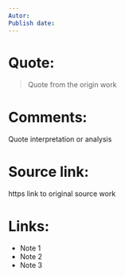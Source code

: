 ```yaml
---
Autor: 
Publish date:
---
```

# Quote:
>  Quote from the origin work
# Comments:
Quote interpretation or analysis
# Source link:
https link to original source work
# Links:
- Note 1
- Note 2
- Note 3
